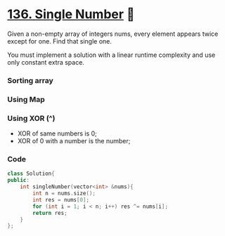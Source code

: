 # [136. Single Number](https://leetcode.com/problems/single-number/) 🌟

Given a non-empty array of integers nums, every element appears twice except for one. Find that single one.

You must implement a solution with a linear runtime complexity and use only constant extra space.

### Sorting array

### Using Map

### Using XOR (^)

- XOR of same numbers is 0;
- XOR of 0 with a number is the number;

### Code

```cpp
class Solution{
public:
	int singleNumber(vector<int> &nums){
		int n = nums.size();
		int res = nums[0];
		for (int i = 1; i < n; i++) res ^= nums[i];
		return res;
	}
};
```
